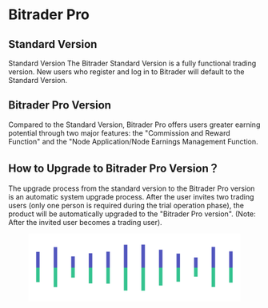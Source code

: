 # Bitrader Pro

## Standard Version

Standard Version The Bitrader Standard Version is a fully functional trading version. New users who register and log in to Bitrader will default to the Standard Version.

## Bitrader Pro Version

Compared to the Standard Version, Bitrader Pro offers users greater earning potential through two major features: the "Commission and Reward Function" and the "Node Application/Node Earnings Management Function.

## How to Upgrade to Bitrader Pro Version？

The upgrade process from the standard version to the Bitrader Pro version is an automatic system upgrade process. After the user invites two trading users (only one person is required during the trial operation phase), the product will be automatically upgraded to the "Bitrader Pro version". (Note: After the invited user becomes a trading user).

<figure><img src="../.gitbook/assets/Pagination (2).png" alt=""><figcaption></figcaption></figure>
